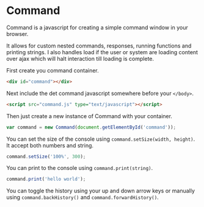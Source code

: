 # Command
Command is a javascript for creating a simple command window in your browser.

It allows for custom nested commands, responses, running functions and printing strings.
I also handles load if the user or system are loading content over ajax which will halt interaction till loading is complete.

First create you command container.

```html
<div id="command"></div>
```

Next include the det command javascript somewhere before your `</body>`.

```html
<script src="command.js" type="text/javascript"></script>
```

Then just create a new instance of Command with your container.

```javascript
var command = new Command(document.getElementById('command'));
```

You can set the size of the console using `command.setSize(width, height)`. It accept both numbers and string.

```javascript
command.setSize('100%', 300);
```

You can print to the console using `command.print(string)`.

```javascript
command.print('hello world');
```

You can toggle the history using your up and down arrow keys or manually using `command.backHistory()` and `command.forwardHistory()`.